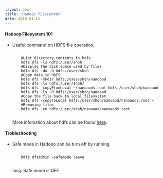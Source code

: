 ```yaml
---
layout: post
title: "Hadoop filesystem"
date: 2018-01-13
---
```


<h4>Hadoop Filesystem 101</h4>
<ul>
<li><p>Useful command on HDFS file operation.</p>
    <pre><code>
    #List directory contents in hdfs
    hdfs dfs -ls hdfs:/user/shoh
    #Display the disk space used by files
    hdfs dfs -du -h hdfs:/user/shoh
    #Copy data to HDFS
    hdfs dfs -mkdir hdfs:/user/shoh/nanoaod
    hdfs dfs -ls hdfs:/user/shoh/
    hdfs dfs -copyFromLocal ~/nanoaods.root hdfs:/user/shoh/nanoaod
    hdfs dfs -ls -R hdfs:/user/shoh/nanoaod
    #Copy the file back to local filesystem
    hdfs dfs -copyToLocal hdfs:/user/shoh/nanoaod/nanoaods.root ~
    #Removing files
    hdfs dfs -rm hdfs:/user/shoh/nanoaod/nanoaods.root
    </code></pre>
    <p>More infomation about hdfs can be found <a href="https://indico.cern.ch/event/404527/" target="_blank" >here</a>.</p>
</ul>
<h4>Trobleshooting</h4>
<ul>
<li><p>Safe mode in Hadoop can be turn off by running.</p>
    <pre><code>
    hdfs dfsadmin -safemode leave
    </code></pre>
    <p>msg: Safe mode is OFF</p>
</ul>
